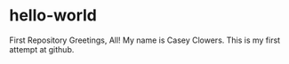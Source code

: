 # hello-world
First Repository
Greetings, All! My name is Casey Clowers. This is my first attempt at github.
